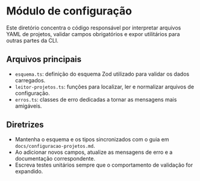 # Módulo de configuração

Este diretório concentra o código responsável por interpretar arquivos YAML de projetos, validar campos obrigatórios e expor utilitários para outras partes da CLI.

## Arquivos principais
- `esquema.ts`: definição do esquema Zod utilizado para validar os dados carregados.
- `leitor-projetos.ts`: funções para localizar, ler e normalizar arquivos de configuração.
- `erros.ts`: classes de erro dedicadas a tornar as mensagens mais amigáveis.

## Diretrizes
- Mantenha o esquema e os tipos sincronizados com o guia em `docs/configuracao-projetos.md`.
- Ao adicionar novos campos, atualize as mensagens de erro e a documentação correspondente.
- Escreva testes unitários sempre que o comportamento de validação for expandido.
